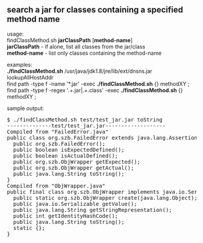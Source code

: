 ## search a jar for classes containing a specified method name

usage:<br/>
    findClassMethod.sh __jarClassPath__ [__method-name__]<br/>
        __jarClassPath__  - if alone, list all classes from the jar/class<br/>
        __method-name__   - list only classes containing the method-name<br/>

examples:<br/>
    __./findClassMethod.sh__ /usr/java/jdk1.8/jre/lib/ext/dnsns.jar lookupAllHostAddr<br/>
    find path -type f -name '*.jar' -exec __./findClassMethod.sh__ {} methodXY \;<br/>
    find path -type f -regex '.+\.jar\|.+\.class' -exec __./findClassMethod.sh__ {} methodXY \;<br/>


sample output:
<!--style>
 #user-content-pr {background-color:black; color:white;}
 #user-content-cl {color:green;}
 #user-content-mt {color:red}
</style-->
		
<pre id="pr">
$ ./findClassMethod.sh test/test_jar.jar toString
--------------test/test_jar.jar-------------------
Compiled from "FailedError.java"
public class <span id="cl">org.szb.FailedError</span> extends java.lang.AssertionError {
  public org.szb.FailedError();
  public boolean isExpectedDefined();
  public boolean isActualDefined();
  public org.szb.ObjWrapper getExpected();
  public org.szb.ObjWrapper getActual();
  public java.lang.String <span id="mt">toString</span>();
}
Compiled from "ObjWrapper.java"
public final class <span id="cl">org.szb.ObjWrapper</span> implements java.io.Serializable {
  public static org.szb.ObjWrapper create(java.lang.Object);
  public java.io.Serializable getValue();
  public java.lang.String getStringRepresentation();
  public int getIdentityHashCode();
  public java.lang.String <span id="mt">toString</span>();
  static {};
}
</pre>
